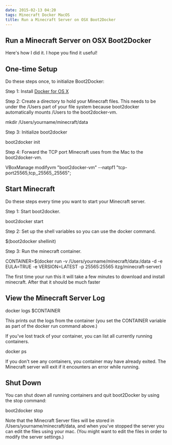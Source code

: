 ```yaml
---
date: 2015-02-13 04:20
tags: Minecraft Docker MacOS
title: Run a Minecraft Server on OSX Boot2Docker
---
```


##  Run a Minecraft Server on OSX Boot2Docker

Here's how I did it. I hope you find it useful!

##  One-time Setup

Do these steps once, to initialize Boot2Docker:

Step 1: Install [Docker for OS X](https://docs.docker.com/installation/mac/)

Step 2: Create a directory to hold your Minecraft files. This needs to be
under the /Users part of your file system because boot2docker automatically
mounts /Users to the boot2docker-vm.

  mkdir /Users/yourname/minecraft/data

Step 3: Initialize boot2docker

  boot2docker init

Step 4: Forward the TCP port Minecraft uses from the Mac to the boot2docker-vm.

  VBoxManage modifyvm "boot2docker-vm" --natpf1 "tcp-port25565,tcp,,25565,,25565";

##  Start Minecraft

Do these steps every time you want to start your Minecraft server.

Step 1: Start boot2docker.

 boot2docker start

Step 2: Set up the shell variables so you can use the docker command.

 $(boot2docker shellinit)

Step 3: Run the minecraft container.

 CONTAINER=$(docker run -v /Users/yourname/minecraft/data:/data -d -e EULA=TRUE -e VERSION=LATEST -p 25565:25565 itzg/minecraft-server)

The first time your run this it will take a few minutes to download and
install minecraft. After that it should be much faster

##  View the Minecraft Server Log

  docker logs $CONTAINER

This prints out the logs from the container (you set the CONTAINER variable as
part of the docker run command above.)

If you've lost track of your container, you can list all currently running
containers.

  docker ps

If you don't see any containers, you container may have already exited. The
Minecraft server will exit if it encounters an error while running.

##  Shut Down

You can shut down all running containers and quit boot2Docker by using the
stop command:

  boot2docker stop

Note that the Minecraft Server files will be stored in
/Users/yourname/minecraft/data, and when you've stopped the server you can
edit the files using your mac. (You might want to edit the files in order to
modify the server settings.)
